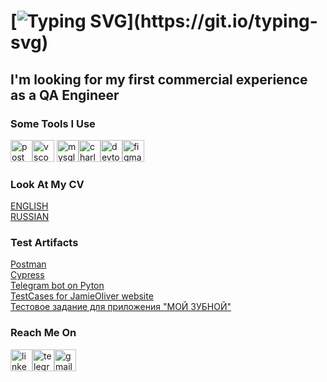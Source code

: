 # [![Typing SVG](https://readme-typing-svg.herokuapp.com?color=%00000&lines=Hi+,+there+!)](https://git.io/typing-svg) 
## I'm looking for my first commercial experience as a QA Engineer
### Some Tools I Use
<img src="https://www.svgrepo.com/show/354202/postman-icon.svg" title="postman" alt="postman" width="35" height="35"/><img src="https://cdn.jsdelivr.net/gh/devicons/devicon/icons/vscode/vscode-original.svg" title="vscode" alt="vscode" width="35" height="35"/>
<img src="https://cdn.jsdelivr.net/gh/devicons/devicon/icons/mysql/mysql-original.svg" title="mysql" alt="mysql" width="35" height="35"/><img src="https://cdn.icon-icons.com/icons2/3053/PNG/512/charles_proxy_macos_bigsur_icon_190302.png" title="charles-proxy" alt="charles-proxy" width="35" height="35"/><img src="https://d33wubrfki0l68.cloudfront.net/38b5c953a4667366685d55db55d057c86db1fc54/a0fdc/static/acae6b24d940347661ca901ea07f47c1/chrome-dev-logo-icon.png" title="devtools" alt="devtools" width="35" height="35"/><img src="https://cdn.jsdelivr.net/gh/devicons/devicon/icons/figma/figma-original.svg" title="figma" alt="figma" width="35" height="35"/>
### Look At My CV
[ENGLISH](<https://drive.google.com/file/d/1DPvzkd1lVmUSaEJX6nodfJp4GNBWv-Lv/view?usp=sharing>)<br> 
[RUSSIAN](<https://drive.google.com/file/d/1vIDDxuPShmkxq9OsPfhwXs-TbifUdmg9/view?usp=sharing>)
### Test Artifacts
[Postman](https://github.com/olya-nzv/POSTMAN.git) <br> 
[Cypress](https://github.com/olya-nzv/cypress.git)<br> 
[Telegram bot on Pyton](https://github.com/olya-nzv/serialquote_bot.git)<br> 
[TestCases for JamieOliver website](https://github.com/olya-nzv/testcases.git)<br> 
[Тестовое задание для приложения "МОЙ ЗУБНОЙ"](<https://docs.google.com/spreadsheets/d/15Y31K8iL_6QO2ngQTt1OgHZWeQX9IEmyzLvyYZcLStE/edit?usp=sharing>)

### Reach Me On
<a href= "https://www.linkedin.com/in/olga-nzv/"><img src="https://img.icons8.com/?size=512&id=13930&format=png" width="35" height="35" alt="linkedin"/></a><a href= "https://t.me/olya_nzv"><img src="https://img.icons8.com/?size=512&id=63306&format=png" width="35" height="35" alt="telegram"/></a><a href= "mailto:olga.nzv@gmail.com"><img src="https://img.icons8.com/?size=512&id=P7UIlhbpWzZm&format=png" width="35" height="35" alt="gmail"/></a>